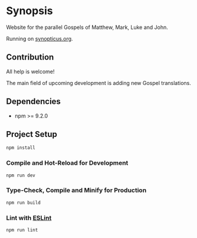 # Synopsis
Website for the parallel Gospels of Matthew, Mark, Luke and John.

Running on [synopticus.org](https://www.synopticus.org/).

## Contribution
All help is welcome!

The main field of upcoming development is adding new Gospel translations.
<!-- Daily reading -->


## Dependencies

- npm >= 9.2.0

## Project Setup

```sh
npm install
```

### Compile and Hot-Reload for Development

```sh
npm run dev
```

### Type-Check, Compile and Minify for Production

```sh
npm run build
```

### Lint with [ESLint](https://eslint.org/)

```sh
npm run lint
```
